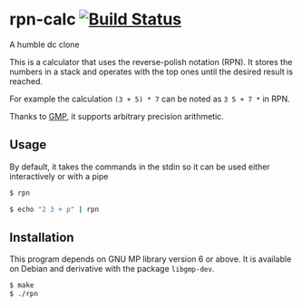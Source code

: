 # rpn-calc [![Build Status](https://travis-ci.org/pfaivre/rpn-calc.svg?branch=master)](https://travis-ci.org/pfaivre/rpn-calc)
A humble dc clone

This is a calculator that uses the reverse-polish notation (RPN).
It stores the numbers in a stack and operates with the top ones until the desired result is reached.

For example the calculation `(3 + 5) * 7` can be noted as `3 5 + 7 *` in RPN.

Thanks to [GMP](https://gmplib.org/), it supports arbitrary precision arithmetic.

## Usage

By default, it takes the commands in the stdin so it can be used either interactively or with a pipe
```sh
$ rpn
```

```sh
$ echo "2 3 + p" | rpn
```

## Installation

This program depends on GNU MP library version 6 or above. It is available on 
Debian and derivative with the package `libgmp-dev`.

```sh
$ make
$ ./rpn
```

